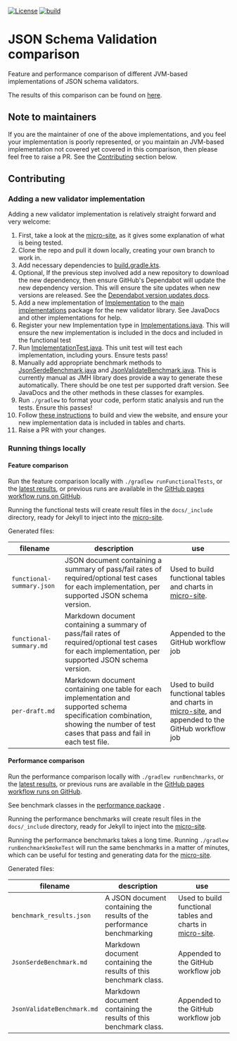 [![License](https://img.shields.io/badge/License-Apache%202.0-blue.svg)](https://opensource.org/licenses/Apache-2.0)
[![build](https://github.com/creek-service/json-schema-validation-comparison/actions/workflows/build.yml/badge.svg)](https://github.com/creek-service/json-schema-validation-comparison/actions/workflows/build.yml)

# JSON Schema Validation comparison

Feature and performance comparison of different JVM-based implementations of JSON schema validators.

The results of this comparison can be found on [here][micro-site].

## Note to maintainers

If you are the maintainer of one of the above implementations, and you feel your implementation is poorly represented,
or you maintain an JVM-based implementation not covered yet covered in this comparison, then please feel free to raise a PR.
See the [Contributing](#contributing) section below.

## Contributing

### Adding a new validator implementation

Adding a new validator implementation is relatively straight forward and very welcome:

1. First, take a look at the [micro-site][micro-site], as it gives some explanation of what is being tested. 
2. Clone the repo and pull it down locally, creating your own branch to work in.
3. Add necessary dependencies to [build.gradle.kts](build.gradle.kts).
4. Optional, If the previous step involved add a new repository to download the new dependency, 
   then ensure GitHub's Dependabot will update the new dependency version.
   This will ensure the site updates when new versions are released.
   See the [Dependabot version updates docs](https://docs.github.com/en/code-security/dependabot/dependabot-version-updates/about-dependabot-version-updates).
5. Add a new implementation of [Implementation](src/main/java/org/creekservice/kafka/test/perf/implementations/Implementation.java) 
   to the [main implementations](src/main/java/org/creekservice/kafka/test/perf/implementations) package for the new validator library.
   See JavaDocs and other implementations for help.
6. Register your new Implementation type in [Implementations.java](src/main/java/org/creekservice/kafka/test/perf/implementations/Implementations.java).
   This will ensure the new implementation is included in the docs and included in the functional test
7. Run [ImplementationTest.java](src/test/java/org/creekservice/kafka/test/perf/implementations/ImplementationTest.java).
   This unit test will test each implementation, including yours.
   Ensure tests pass!
8. Manually add appropriate benchmark methods to [JsonSerdeBenchmark.java](src/main/java/org/creekservice/kafka/test/perf/performance/JsonSerdeBenchmark.java)
   and [JsonValidateBenchmark.java](src/main/java/org/creekservice/kafka/test/perf/performance/JsonValidateBenchmark.java).
   This is currently manual as JMH library does provide a way to generate these automatically.
   There should be one test per supported draft version. See JavaDocs and the other methods in these classes for examples.
9. Run `./gradlew` to format your code, perform static analysis and run the tests. 
   Ensure this passes!
10. Follow [these instructions](docs) to build and view the website, and ensure your new implementation data is included in tables and charts.
11. Raise a PR with your changes.

### Running things locally

#### Feature comparison

Run the feature comparison locally with `./gradlew runFunctionalTests`,
or the [latest results](https://www.creekservice.org/json-schema-validation-comparison/functional),
or previous runs are available in the [GitHub pages workflow runs on GitHub][GitHubPagesWfRuns].

Running the functional tests will create result files in the `docs/_include` directory, ready for Jekyll to inject into the [micro-site][micro-site].

Generated files:

| filename                  | description                                                                                                                                                                           | use                                                                                                             |
|---------------------------|---------------------------------------------------------------------------------------------------------------------------------------------------------------------------------------|-----------------------------------------------------------------------------------------------------------------|
| `functional-summary.json` | JSON document containing a summary of pass/fail rates of required/optional test cases for each implementation, per supported JSON schema version.                                     | Used to build functional tables and charts in [micro-site][micro-site].                                         |
| `functional-summary.md`   | Markdown document containing a summary of pass/fail rates of required/optional test cases for each implementation, per supported JSON schema version.                                 | Appended to the GitHub workflow job                                                                             |
| `per-draft.md`            | Markdown document containing one table for each implementation and supported schema specification combination, showing the number of test cases that pass and fail in each test file. | Used to build functional tables and charts in [micro-site][micro-site], and appended to the GitHub workflow job |

#### Performance comparison

Run the performance comparison locally with `./gradlew runBenchmarks`,
or the [latest results](https://www.creekservice.org/json-schema-validation-comparison/performance),
or previous runs are available in the [GitHub pages workflow runs on GitHub][GitHubPagesWfRuns].

See benchmark classes in the [performance package](src/main/java/org/creekservice/kafka/test/perf/performance) .

Running the performance benchmarks will create result files in the `docs/_include` directory, ready for Jekyll to inject into the [micro-site][micro-site].

Running the performance benchmarks takes a long time. Running `./gradlew runBenchmarkSmokeTest` will run the same benchmarks in a matter of minutes, which can be useful for testing and generating data for the [micro-site][micro-site].

Generated files:

| filename                   | description                                                            | use                                                                     |
|----------------------------|------------------------------------------------------------------------|-------------------------------------------------------------------------|
| `benchmark_results.json`   | A JSON document containing the results of the performance benchmarking | Used to build functional tables and charts in [micro-site][micro-site]. |
| `JsonSerdeBenchmark.md`    | Markdown document containing the results of this benchmark class.      | Appended to the GitHub workflow job                                     |
| `JsonValidateBenchmark.md` | Markdown document containing the results of this benchmark class.      | Appended to the GitHub workflow job                                     |

[GitHubPagesWfRuns]: https://github.com/creek-service/json-schema-validation-comparison/actions/workflows/gh-pages.yml
[micro-site]: https://www.creekservice.org/json-schema-validation-comparison/